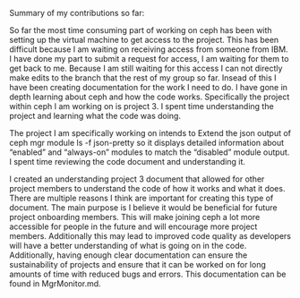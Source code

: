 Summary of my contributions so far:

So far the most time consuming part of working on ceph has been with setting up the virtual machine to get access to the project. This has been difficult because I am waiting on receiving access from someone from IBM. I have done my part to submit a request for access, I am waiting for them to get back to me. Because I am still waiting for this access I can not directly make edits to the branch that the rest of my group so far. Insead of this I have been creating documentation for the work I need to do. I have gone in depth learning about ceph and how the code works. Specifically the project within ceph I am working on is project 3. I spent time understanding the project and learning what the code was doing. 

The project I am specifically working on intends to Extend the json output of ceph mgr module ls -f json-pretty so it displays detailed information about “enabled” and “always-on” modules to match the “disabled” module output. I spent time reviewing the code document and understanding it. 

I created an understanding project 3 document that allowed for other project members to understand the code of how it works and what it does. There are multiple reasons I think are important for creating this type of document. The main purpose is I believe it would be beneficial for future project onboarding members. This will make joining ceph a lot more accessible for people in the future and will encourage more project members. Additionally this may lead to improved code quality as developers will have a better understanding of what is going on in the code. Additionally, having enough clear documentation can ensure the sustainability of projects and ensure that it can be worked on for long amounts of time with reduced bugs and errors. This documentation can be found in MgrMonitor.md.


